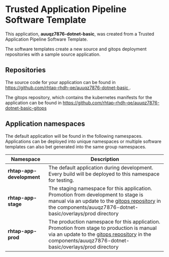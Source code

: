 # Trusted Application Pipeline Software Template

This application, **auuqz7876-dotnet-basic**, was created from a Trusted Application Pipeline Software Template.

The software templates create a new source and gitops deployment repositories with a sample source application. 

## Repositories

The source code for your application can be found in [https://github.com/rhtap-rhdh-qe/auuqz7876-dotnet-basic ](https://github.com/rhtap-rhdh-qe/auuqz7876-dotnet-basic ).
 
The gitops repository, which contains the kubernetes manifests for the application can be found in 
[https://github.com/rhtap-rhdh-qe/auuqz7876-dotnet-basic-gitops ](https://github.com/rhtap-rhdh-qe/auuqz7876-dotnet-basic-gitops ) 

## Application namespaces 

The default application will be found in the following namespaces. Applications can be deployed into unique namespaces or multiple software templates can also bet generated into the same group namespaces.  

|  Namespace   |  Description   |  
| -------- | -------- |   
| **rhtap-app-development** | The default application during development. Every build will be deployed to this namespace for testing. | 
| **rhtap-app-stage** | The staging namespace for this application. Promotion from development to stage is manual via an update to the [gitops repository](https://github.com/rhtap-rhdh-qe/auuqz7876-dotnet-basic-gitops ) in the components/auuqz7876-dotnet-basic/overlays/prod directory |  
| **rhtap-app-prod** | The production namespace for this application. Promotion from stage to production is manual via an update to the [gitops repository](https://github.com/rhtap-rhdh-qe/auuqz7876-dotnet-basic-gitops ) in the components/auuqz7876-dotnet-basic/overlays/prod directory | 